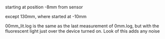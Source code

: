 starting at position -8mm from sensor

except 130mm, where started at -10mm

00mm_lit.log is the same as the last measurement of 0mm.log, but with the fluorescent light just over the device turned on. Look of this adds any noise